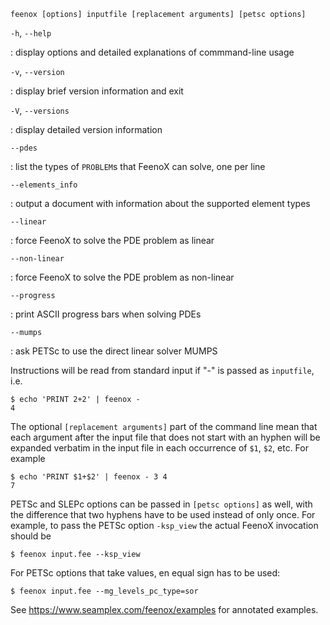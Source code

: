 ~~~terminal
feenox [options] inputfile [replacement arguments] [petsc options]  
~~~

`-h`, `--help`

:    display options and detailed explanations of commmand-line usage


`-v`, `--version`

:    display brief version information and exit


`-V`, `--versions`

:    display detailed version information


`--pdes`

:    list the types of `PROBLEM`s that FeenoX can solve, one per line


`--elements_info`

:    output a document with information about the supported element types


`--linear`

:    force FeenoX to solve the PDE problem as linear


`--non-linear`

:    force FeenoX to solve the PDE problem as non-linear


`--progress`

:    print ASCII progress bars when solving PDEs


`--mumps`

:    ask PETSc to use the direct linear solver MUMPS


Instructions will be read from standard input if "-" is passed as `inputfile`, i.e.

```terminal
$ echo 'PRINT 2+2' | feenox -
4
```

The optional `[replacement arguments]` part of the command line mean that each
argument after the input file that does not start with an hyphen will be expanded
verbatim in the input file in each occurrence of `$1`, `$2`, etc. For example

```terminal
$ echo 'PRINT $1+$2' | feenox - 3 4
7
```

PETSc and SLEPc options can be passed in `[petsc options]` as well, with the
difference that two hyphens have to be used instead of only once. For example,
to pass the PETSc option `-ksp_view` the actual FeenoX invocation should be

```terminal
$ feenox input.fee --ksp_view
```

For PETSc options that take values, en equal sign has to be used:

```terminal
$ feenox input.fee --mg_levels_pc_type=sor
```

See <https://www.seamplex.com/feenox/examples> for annotated examples.

